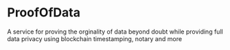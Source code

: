 # ProofOfData
A service for proving the orginality of data beyond doubt while providing full data privacy using blockchain timestamping, notary and more
